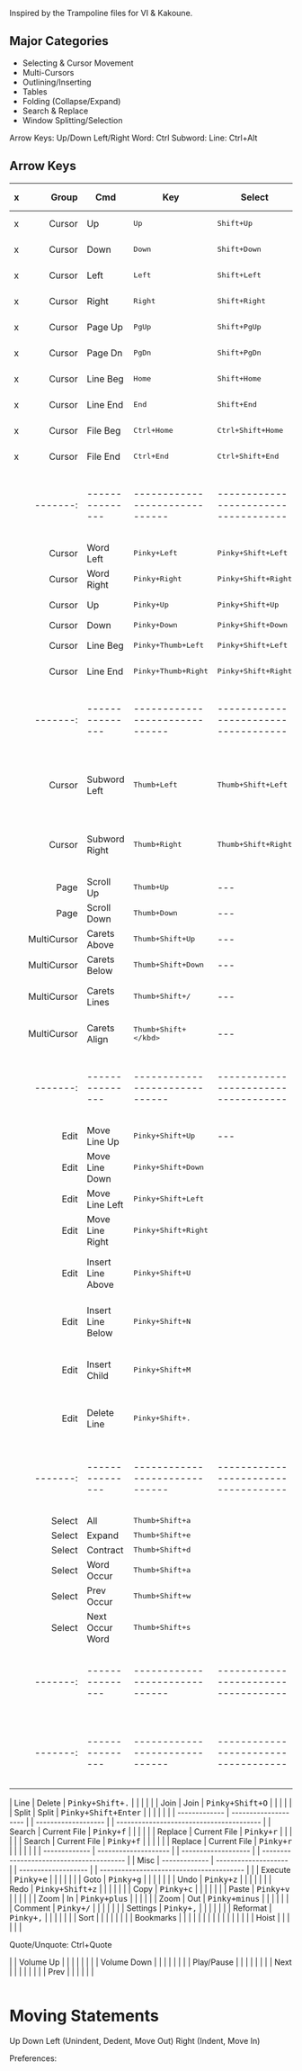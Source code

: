 Inspired by the Trampoline files for VI & Kakoune.

## Major Categories

- Selecting & Cursor Movement
- Multi-Cursors
- Outlining/Inserting
- Tables
- Folding (Collapse/Expand)
- Search & Replace
- Window Splitting/Selection

Arrow Keys:
Up/Down Left/Right
Word: Ctrl
Subword:
Line: Ctrl+Alt

## Arrow Keys

| x   |       Group | Cmd               | Key                            | Select                               | Notes   | Jetbrains Name                                               | SublimeText                                                                                |
|-----|------------:|-------------------|--------------------------------|--------------------------------------|---------|--------------------------------------------------------------|--------------------------------------------------------------------------------------------|
| x   |      Cursor | Up                | <kbd>Up</kbd>                  | <kbd>Shift+Up</kbd>                  |         | Up                                                           | "move_to", "args": {"by": "lines", "forward": false}                                       |
| x   |      Cursor | Down              | <kbd>Down</kbd>                | <kbd>Shift+Down</kbd>                |         | Down                                                         | "move_to", "args": {"by": "lines", "forward": true}                                        |
| x   |      Cursor | Left              | <kbd>Left</kbd>                | <kbd>Shift+Left</kbd>                |         | Left                                                         | "move_to", "args": {"by": "characters", "forward": false}                                  |
| x   |      Cursor | Right             | <kbd>Right</kbd>               | <kbd>Shift+Right</kbd>               |         | Right                                                        | "move_to", "args": {"by": "characters", "forward": true}                                   |
| x   |      Cursor | Page Up           | <kbd>PgUp</kbd>                | <kbd>Shift+PgUp</kbd>                |         | Page Up                                                      | "move_to", "args": {"by": "pages", "forward": false}                                       |
| x   |      Cursor | Page Dn           | <kbd>PgDn</kbd>                | <kbd>Shift+PgDn</kbd>                |         | Page Down                                                    | "move_to", "args": {"by": "pages", "forward": true}                                        |
| x   |      Cursor | Line Beg          | <kbd>Home</kbd>                | <kbd>Shift+Home</kbd>                |         | Move Caret to Line Start                                     | "move_to", "args": {"to": "bol", "extend": false}                                          |
| x   |      Cursor | Line End          | <kbd>End</kbd>                 | <kbd>Shift+End</kbd>                 |         | Move Caret to Line End                                       | "move_to", "args": {"to": "eol", "extend": false}                                          |
| x   |      Cursor | File Beg          | <kbd>Ctrl+Home</kbd>           | <kbd>Ctrl+Shift+Home</kbd>           |         | Move Caret to Text Start                                     | "move_to", "args": {"to": "bof", "extend": false}                                          |
| x   |      Cursor | File End          | <kbd>Ctrl+End</kbd>            | <kbd>Ctrl+Shift+End</kbd>            |         | Move Caret to Text End                                       | "move_to", "args": {"to": "eof", "extend": false}                                          |
|     |    -------: | ---------------   | ------------------------------ | ------------------------------------ | ------- | ------------------------------------------------------------ | -----------------------------------------------------------                                |
|     |      Cursor | Word Left         | <kbd>Pinky+Left</kbd>          | <kbd>Pinky+Shift+Left</kbd>          |         | Move Caret to Previous Word                                  | "move_to", "args": {"by": "words", "forward": false}                                       |
|     |      Cursor | Word Right        | <kbd>Pinky+Right</kbd>         | <kbd>Pinky+Shift+Right</kbd>         |         | Move Caret to Next Word                                      | "move_to", "args": {"by": "words", "forward": true}                                        |
|     |      Cursor | Up                | <kbd>Pinky+Up</kbd>            | <kbd>Pinky+Shift+Up</kbd>            |         | Up                                                           | "move_to", "args": {"by": "lines", "forward": false}                                       |
|     |      Cursor | Down              | <kbd>Pinky+Down</kbd>          | <kbd>Pinky+Shift+Down</kbd>          |         | Down                                                         | ---                                                                                        |
|     |      Cursor | Line Beg          | <kbd>Pinky+Thumb+Left</kbd>    | <kbd>Pinky+Shift+Left</kbd>          |         | Move Caret to Line Start                                     | ---                                                                                        |
|     |      Cursor | Line End          | <kbd>Pinky+Thumb+Right</kbd>   | <kbd>Pinky+Shift+Right</kbd>         |         | Move Caret to Line End                                       | ---                                                                                        |
|     |    -------: | ---------------   | ------------------------------ | ------------------------------------ | ------- | ------------------------------------------------------------ | -----------------------------------------------------------                                |
|     |      Cursor | Subword Left      | <kbd>Thumb+Left</kbd>          | <kbd>Thumb+Shift+Left</kbd>          |         | Move Caret to Previous Word in Different "CamelHumps" Mode   | "move_to", "args": {"by": "subwords", "forward": false}                                    |
|     |      Cursor | Subword Right     | <kbd>Thumb+Right</kbd>         | <kbd>Thumb+Shift+Right</kbd>         |         | Move Caret to Next Word in Different "CamelHumps" Mode       | "move_to", "args": {"by": "subwords", "forward": true}                                     |
|     |        Page | Scroll Up         | <kbd>Thumb+Up</kbd>            | ---                                  |         | Scroll Up                                                    | "scroll_lines", "args": {"amount": 1.0 }                                                   |
|     |        Page | Scroll Down       | <kbd>Thumb+Down</kbd>          | ---                                  |         | Scroll Down                                                  | "scroll_lines", "args": {"amount": -1.0 }                                                  |
|     | MultiCursor | Carets Above      | <kbd>Thumb+Shift+Up</kbd>      | ---                                  |         | Clone Caret Above                                            | "select_lines", "args": {"forward": false}                                                 |
|     | MultiCursor | Carets Below      | <kbd>Thumb+Shift+Down</kbd>    | ---                                  |         | Clone Caret Below                                            | "select_lines", "args": {"forward": true}                                                  |
|     | MultiCursor | Carets Lines      | <kbd>Thumb+Shift+/</kbd>       | ---                                  |         | Add Carets to Ends of Selected Lines                         | "split_selection_into_lines"                                                               |
|     | MultiCursor | Carets Align      | <kbd>Thumb+Shift+\</kbd>       | ---                                  |         | Align Carets (String Manipulation)                           |                                                                                            |
|     |    -------: | ---------------   | ------------------------------ | ------------------------------------ | ------- | ------------------------------------------------------------ | -----------------------------------------------------------                                |
|     |        Edit | Move Line Up      | <kbd>Pinky+Shift+Up</kbd>      | ---                                  |         | Move Line Up                                                 | "swap_line_up"                                                                             |
|     |        Edit | Move Line Down    | <kbd>Pinky+Shift+Down</kbd>    |                                      |         | Move Line Down                                               | "swap_line_down"                                                                           |
|     |        Edit | Move Line Left    | <kbd>Pinky+Shift+Left</kbd>    |                                      |         | Indent Line or Selection                                     | "unindent"                                                                                 |
|     |        Edit | Move Line Right   | <kbd>Pinky+Shift+Right</kbd>   |                                      |         | Unindent Line or Selection                                   | "indent"                                                                                   |
|     |        Edit | Insert Line Above | <kbd>Pinky+Shift+U</kbd>       |                                      |         | Start New Line Before Current                                | "run_macro_file", "args": {"file": "res://Packages/Default/Add Line Before.sublime-macro"} |
|     |        Edit | Insert Line Below | <kbd>Pinky+Shift+N</kbd>       |                                      |         | Start New Line                                               | "run_macro_file", "args": {"file": "res://Packages/Default/Add Line.sublime-macro"}        |
|     |        Edit | Insert Child      | <kbd>Pinky+Shift+M</kbd>       |                                      |         | Start New Line                                               | "run_macro_file", "args": {"file": "res://Packages/Default/Add Line.sublime-macro"}        |
|     |        Edit | Delete Line       | <kbd>Pinky+Shift+.</kbd>       |                                      |         | Delete Line                                                  | "run_macro_file", "args": {"file": "res://Packages/Default/Delete Line.sublime-macro"}     |
|     |    -------: | ---------------   | ------------------------------ | ------------------------------------ | ------- | ------------------------------------------------------------ | -----------------------------------------------------------                                |
 |     |      Select | All               | <kbd>Thumb+Shift+a</kbd>       |                                      |         |                                                              |                                                                                            |
|     |      Select | Expand            | <kbd>Thumb+Shift+e</kbd>       |                                      |         |                                                              |                                                                                            |
|     |      Select | Contract          | <kbd>Thumb+Shift+d</kbd>       |                                      |         |                                                              |                                                                                            |
|     |      Select | Word Occur        | <kbd>Thumb+Shift+a</kbd>       |                                      |         |                                                              |                                                                                            |
|     |      Select | Prev Occur        | <kbd>Thumb+Shift+w</kbd>       |                                      |         |                                                              |                                                                                            |
|     |      Select | Next Occur Word   | <kbd>Thumb+Shift+s</kbd>       |                                      |         |                                                              |                                                                                            |
|     |    -------: | ---------------   | ------------------------------ | ------------------------------------ | ------- | ------------------------------------------------------------ | -----------------------------------------------------------                                |
|     |    -------: | ---------------   | ------------------------------ | ------------------------------------ | ------- | ------------------------------------------------------------ | -----------------------------------------------------------                                |

               


| Line | Delete | <kbd>Pinky+Shift+.</kbd>     | | | | <kbd></kbd>                                  |
| Join | Join | <kbd>Pinky+Shift+O</kbd>     | | | | <kbd></kbd>                                  |
| Split | Split | <kbd>Pinky+Shift+Enter</kbd> | | | | <kbd></kbd>                                  |
| | ------------- | -------------------- | | ------------------- | | ---------------------------------------- |
| Search | Current File | <kbd>Pinky+f</kbd>           | | | | <kbd></kbd>                                  |
| Replace | Current File | <kbd>Pinky+r</kbd>           | | | | <kbd></kbd>                                  |
| Search | Current File | <kbd>Pinky+f</kbd>           | | | | <kbd></kbd>                                  |
| Replace | Current File | <kbd>Pinky+r</kbd>           | | | | <kbd></kbd>                                  |
| | ------------- | -------------------- | | ------------------- | | ---------------------------------------- |
| Misc | ------------- | -------------------- | | ------------------- | | ---------------------------------------- |
| | Execute | <kbd>Pinky+e</kbd>           | | | | <kbd></kbd>                                  |
| | Goto | <kbd>Pinky+g</kbd>           | | | | <kbd></kbd>                                  |
| | Undo | <kbd>Pinky+z</kbd>           | | | | <kbd></kbd>                                  |
| | Redo | <kbd>Pinky+Shift+z</kbd>     | | | | <kbd></kbd>                                  |
| | Copy | <kbd>Pinky+c</kbd>           | | | | <kbd></kbd>                                  |
| | Paste | <kbd>Pinky+v</kbd>           | | | | <kbd></kbd>                                  |
| Zoom | In | <kbd>Pinky+plus</kbd>        | | | | <kbd></kbd>                                  |
| Zoom | Out | <kbd>Pinky+minus</kbd>       | | | | <kbd></kbd>                                  |
| | Comment | <kbd>Pinky+/</kbd>           | | | | <kbd></kbd>                                  |
| | Settings | <kbd>Pinky+,</kbd>           | | | | <kbd></kbd>                                  |
| | Reformat | <kbd>Pinky+,</kbd>           | | | | <kbd></kbd>                                  |
| | Sort | | | | | <kbd></kbd>                                  |
| | Bookmarks | | | | | <kbd></kbd>                                  |
| | | | | | | <kbd></kbd>                                  |
| | Hoist | <kbd></kbd>                  | | | | <kbd></kbd>                                  |
                
Quote/Unquote: Ctrl+Quote

| | Volume Up | <kbd></kbd>                  | | | | <kbd></kbd>                                  |
| | Volume Down | <kbd></kbd>                  | | | | <kbd></kbd>                                  |
| | Play/Pause | <kbd></kbd>                  | | | | <kbd></kbd>                                  |
| | Next | <kbd></kbd>                  | | | | <kbd></kbd>                                  |
| | Prev | <kbd></kbd>                  | | | | <kbd></kbd>                                  |

```

```

# Moving Statements

Up
Down
Left (Unindent, Dedent, Move Out)
Right (Indent, Move In)

Preferences:
